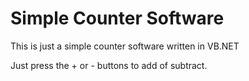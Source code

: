 # Simple Counter Software

This is just a simple counter software written in VB.NET

Just press the + or - buttons to add of subtract.